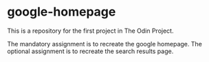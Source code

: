 # google-homepage

This is a repository for the first project in The Odin Project.

The mandatory assignment is to recreate the google homepage.
The optional assignment is to recreate the search results page.